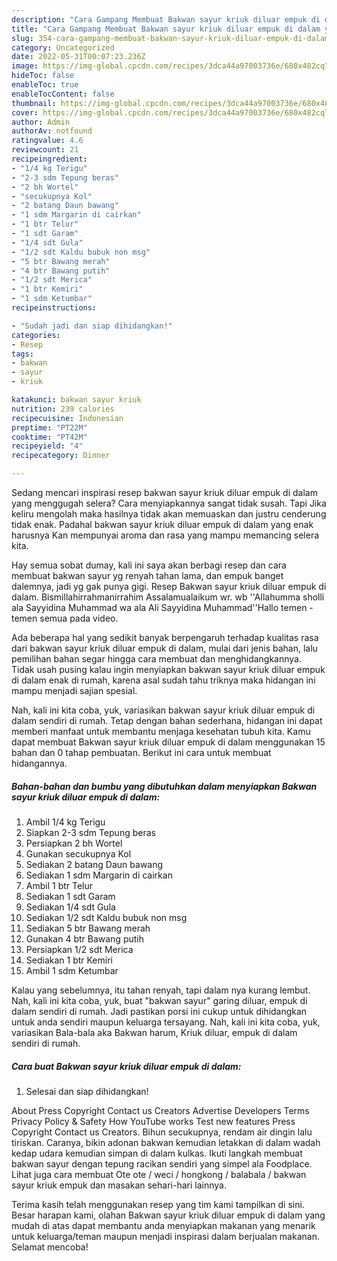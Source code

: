 ```yaml
---
description: "Cara Gampang Membuat Bakwan sayur kriuk diluar empuk di dalam yang Menggugah Selera, Buat Buka Puasa Sempurna"
title: "Cara Gampang Membuat Bakwan sayur kriuk diluar empuk di dalam yang Menggugah Selera, Buat Buka Puasa Sempurna"
slug: 354-cara-gampang-membuat-bakwan-sayur-kriuk-diluar-empuk-di-dalam-yang-menggugah-selera-buat-buka-puasa-sempurna
category: Uncategorized
date: 2022-05-31T00:07:23.236Z
image: https://img-global.cpcdn.com/recipes/3dca44a97003736e/680x482cq70/bakwan-sayur-kriuk-diluar-empuk-di-dalam-foto-resep-utama.jpg
hideToc: false
enableToc: true
enableTocContent: false
thumbnail: https://img-global.cpcdn.com/recipes/3dca44a97003736e/680x482cq70/bakwan-sayur-kriuk-diluar-empuk-di-dalam-foto-resep-utama.jpg
cover: https://img-global.cpcdn.com/recipes/3dca44a97003736e/680x482cq70/bakwan-sayur-kriuk-diluar-empuk-di-dalam-foto-resep-utama.jpg
author: Admin
authorAv: notfound
ratingvalue: 4.6
reviewcount: 21
recipeingredient:
- "1/4 kg Terigu"
- "2-3 sdm Tepung beras"
- "2 bh Wortel"
- "secukupnya Kol"
- "2 batang Daun bawang"
- "1 sdm Margarin di cairkan"
- "1 btr Telur"
- "1 sdt Garam"
- "1/4 sdt Gula"
- "1/2 sdt Kaldu bubuk non msg"
- "5 btr Bawang merah"
- "4 btr Bawang putih"
- "1/2 sdt Merica"
- "1 btr Kemiri"
- "1 sdm Ketumbar"
recipeinstructions:

- "Sudah jadi dan siap dihidangkan!"
categories:
- Resep
tags:
- bakwan
- sayur
- kriuk

katakunci: bakwan sayur kriuk 
nutrition: 239 calories
recipecuisine: Indonesian
preptime: "PT22M"
cooktime: "PT42M"
recipeyield: "4"
recipecategory: Dinner

---
```



Sedang mencari inspirasi resep bakwan sayur kriuk diluar empuk di dalam yang menggugah selera? Cara menyiapkannya sangat tidak susah. Tapi Jika keliru mengolah maka hasilnya tidak akan memuaskan dan justru cenderung tidak enak. Padahal bakwan sayur kriuk diluar empuk di dalam yang enak harusnya Kan mempunyai aroma dan rasa yang mampu memancing selera kita.


Hay semua sobat dumay, kali ini saya akan berbagi resep dan cara membuat bakwan sayur yg renyah tahan lama, dan empuk banget dalemnya, jadi yg gak punya gigi. Resep Bakwan sayur kriuk diluar empuk di dalam. Bismillahirrahmanirrahim Assalamualaikum wr. wb &#39;&#39;Allahumma sholli ala Sayyidina Muhammad wa ala Ali Sayyidina Muhammad&#39;&#39;Hallo temen - temen semua pada video.

Ada beberapa hal yang sedikit banyak berpengaruh terhadap kualitas rasa dari bakwan sayur kriuk diluar empuk di dalam, mulai dari jenis bahan, lalu pemilihan bahan segar hingga cara membuat dan menghidangkannya. Tidak usah pusing kalau ingin menyiapkan bakwan sayur kriuk diluar empuk di dalam enak di rumah, karena asal sudah tahu triknya maka hidangan ini mampu menjadi sajian spesial.


Nah, kali ini kita coba, yuk, variasikan bakwan sayur kriuk diluar empuk di dalam sendiri di rumah. Tetap dengan bahan sederhana, hidangan ini dapat memberi manfaat untuk membantu menjaga kesehatan tubuh kita. Kamu dapat membuat Bakwan sayur kriuk diluar empuk di dalam menggunakan 15 bahan dan 0 tahap pembuatan. Berikut ini cara untuk membuat hidangannya.

<!--inarticleads1-->

##### Bahan-bahan dan bumbu yang dibutuhkan dalam menyiapkan Bakwan sayur kriuk diluar empuk di dalam:

1. Ambil 1/4 kg Terigu
1. Siapkan 2-3 sdm Tepung beras
1. Persiapkan 2 bh Wortel
1. Gunakan secukupnya Kol
1. Sediakan 2 batang Daun bawang
1. Sediakan 1 sdm Margarin di cairkan
1. Ambil 1 btr Telur
1. Sediakan 1 sdt Garam
1. Sediakan 1/4 sdt Gula
1. Sediakan 1/2 sdt Kaldu bubuk non msg
1. Sediakan 5 btr Bawang merah
1. Gunakan 4 btr Bawang putih
1. Persiapkan 1/2 sdt Merica
1. Sediakan 1 btr Kemiri
1. Ambil 1 sdm Ketumbar


Kalau yang sebelumnya, itu tahan renyah, tapi dalam nya kurang lembut. Nah, kali ini kita coba, yuk, buat &#34;bakwan sayur&#34; garing diluar, empuk di dalam sendiri di rumah. Jadi pastikan porsi ini cukup untuk dihidangkan untuk anda sendiri maupun keluarga tersayang. Nah, kali ini kita coba, yuk, variasikan Bala-bala aka Bakwan harum, Kriuk diluar, empuk di dalam sendiri di rumah. 

<!--inarticleads2-->

##### Cara buat Bakwan sayur kriuk diluar empuk di dalam:


1. Selesai dan siap dihidangkan!

About Press Copyright Contact us Creators Advertise Developers Terms Privacy Policy &amp; Safety How YouTube works Test new features Press Copyright Contact us Creators. Bihun secukupnya, rendam air dingin lalu tiriskan. Caranya, bikin adonan bakwan kemudian letakkan di dalam wadah kedap udara kemudian simpan di dalam kulkas. Ikuti langkah membuat bakwan sayur dengan tepung racikan sendiri yang simpel ala Foodplace. Lihat juga cara membuat Ote ote / weci / hongkong / balabala / bakwan sayur kriuk empuk dan masakan sehari-hari lainnya. 

Terima kasih telah menggunakan resep yang tim kami tampilkan di sini. Besar harapan kami, olahan Bakwan sayur kriuk diluar empuk di dalam yang mudah di atas dapat membantu anda menyiapkan makanan yang menarik untuk keluarga/teman maupun menjadi inspirasi dalam berjualan makanan. Selamat mencoba!
